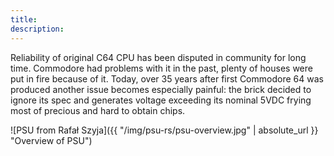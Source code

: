 ```yaml
---
title:
description:
---
```


Reliability of original C64 CPU has been disputed in community for long time. Commodore had problems with it in the past, plenty of houses were put in fire because of it. Today, over 35 years after first Commodore 64 was produced another issue becomes especially painful: the brick decided to ignore its spec and generates voltage exceeding its nominal 5VDC frying most of precious and hard to obtain chips.

![PSU from Rafał Szyja]({{ "/img/psu-rs/psu-overview.jpg" | absolute_url }} "Overview of PSU")
